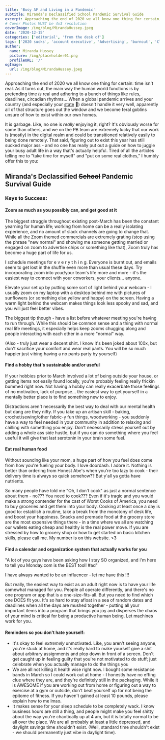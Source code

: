 ```yaml
---
title: 'Busy AF and Living in a Pandemic'
subtitle: Miranda’s Declassified School Pandemic Survival Guide
excerpt: Approaching the end of 2020 we all know one thing for certain, time isn’t real. As it turns out, the main way the human world functions is by pretending time is real and adhering to a bunch of things like rules, deadlines, circadian rhythms… When a global pandemic arrives and your country (and especially your state 👀) doesn’t handle it very well, apparently all of that structure goes out the window and we become feral goblins unsure of how to exist within our own homes. 
# Cover Photos MUST be 4x3 resolution
coverImage: /img/blog/MirandaHussey.jpeg
date: '2020-12-15'
categories: ['editorial', 'from the desk of']
tags: ['2020 sucks', 'account executive', 'Advertising', 'burnout', 'Client Services', 'covid', 'covid-19','lifestyle', 'Mental Health', 'pandemic', 'stress', 'Women in Advertising']
author:
  name: Miranda Hussey
  picture: /img/placeholder01.png
  profileURL: '/'
ogImage:
  url: /img/blog/MirandaHussey.jpeg
---
```

Approaching the end of 2020 we all know one thing for certain: time isn't real. As it turns out, the main way the human world functions is by pretending time *is* real and adhering to a bunch of things like rules, deadlines, circadian rhythms... When a global pandemic arrives and your country (and especially your [state](https://www.politifact.com/article/2020/nov/24/nebraska-skyrocketing-cases-covid-19-put-localitie/) 👀) doesn't handle it very well, apparently all of that structure goes out the window and we become feral goblins unsure of how to exist within our own homes.

It is garbage. Like, no one is *really* enjoying it, right? It's obviously worse for some than others, and we on the PB team are extremely lucky that our work is (mostly) in the digital realm and could be transitioned relatively easily to being done remotely. That said, figuring out to exist this year has still sucked major ass - and no one has really put out a guide on how to juggle your busy adult life in a way that's actually helpful. Tired of all the articles telling me to "take time for myself" and "put on some real clothes," I humbly offer this to you:

Miranda's Declassified ~~School~~ Pandemic Survival Guide
---------------------------------------------------------
### Keys to Success:
#### Zoom as much as you possibly can, and get good at it

The biggest struggle throughout existing post-March has been the constant yearning for human life; working from home can be a really isolating experience, and no amount of slack channels are going to change that. While all the Zoom themed commercials are extremely grating (stop using the phrase "new normal" and showing me someone getting married or engaged on zoom to advertise chips or something like that), Zoom truly has become a huge part of life for us.

I schedule meetings for e v e r y t h i n g. Everyone is burnt out, and emails seem to get lost in the shuffle even more than usual these days. Try incorporating zoom into your/your team's life more and more - it's the easiest way to connect with your coworkers, your clients... anyone.

Elevate your set up by putting some sort of light behind your webcam - I usually zoom on my laptop with a desktop behind me with pictures of sunflowers (or something else yellow and happy) on the screen. Having a warm light behind the webcam makes things look less spooky and sad, and you will just feel better vibes.

The biggest tip though - have a list before whatever meeting you're having to run through. While this should be common sense and a thing with normal real life meetings, it especially helps keep zooms chugging along and people interacting with each other in a more "normal" way.

(Also - truly just wear a decent shirt. I know it's been joked about 100x, but don't sacrifice your comfort and wear real pants. You will be so much happier just vibing having a no pants party by yourself)

#### Find a hobby that's sustainable and/or useful

If your hobbies prior to March involved a lot of being outside your house, or getting items not easily found locally, you're probably feeling really frickin bummed right now. Not having a hobby can really exacerbate those feelings of no motivation, lack of purpose... the easiest way to get yourself in a mentally better place is to find something new to enjoy.

Distractions aren't necessarily the best way to deal with our mental health but dang are they nifty. If you take up an artisan skill - baking, crochet/sewing/other fabric-y fun things, woodworking - you suddenly have a way to feel needed in your community in addition to relaxing and chilling with something you enjoy. Don't necessarily stress yourself out by adding a whole ass side hustle, but if you can do something where you feel useful it will give that last serotonin in your brain some fuel.

#### Eat real human food

Without sounding like your mom, a huge part of how you feel does come from how you're fueling your body. I love doordash. I adore it. Nothing is better than ordering from Honest Abe's when you're too lazy to cook - their delivery time is always so quick somehow?? But y'all ya gotta have nutrients.

So many people have told me "Oh, I don't cook" as just a normal sentence about them - no??? You need to cook??? Even if it's tragic and you would make a strong contender for the cast of Worst Cooks of America, you need to buy groceries and get them into your body. Cooking at least once a day is good to: establish a routine, take a break from the monotony of desk life, and boost your happiness. Snacks and premade food at the grocery store are the most expensive things there - in a time where we all are watching our wallets eating cheap and healthy is the real power move. If you are stressed by how to grocery shop or how to get started on basic kitchen skills, please call me. My number is on this website. <3

#### Find a calendar and organization system that actually works for you

"A lot of you guys have been asking how I stay SO organized, and I'm here to tell you Monday.com is the BEST tool! #ad"

I have always wanted to be an influencer - let me have this !!!

But really, the easiest way to exist as an adult right now is to have your life somewhat managed for you. People all operate differently, and there's no one program or app that is a one-size-fits-all. But you need to find which one DOES fit you. It's so hard to stay afloat in a sea of random dates and deadlines when all the days are mushed together - putting all your important items into a program that brings you joy and disperses the chaos of your mind is critical for being a productive human being. Let machines work for you.

#### Reminders so you don't hate yourself:

- It's okay to feel *extremely* unmotivated. Like, you aren't seeing anyone, you're stuck at home, and it's really hard to make yourself give a shit about arbitrary assignments and plop down in front of a screen. Don't get caught up in feeling guilty that you're not motivated to do stuff; just celebrate when you actually manage to do the things you
- We are all not killing it health wise right now. I bought some resistance bands in March so I could work out at home - I honestly have no effing clue where they are, and they're definitely still in the packaging. While it is AWESOME if you are working out from home or figuring out a way to exercise at a gym or outside, don't beat yourself up for not being the epitome of fitness. If you haven't gained at least 10 pounds, please explain how to me lmao.
- It makes sense for your sleep schedule to be completely wack. I know business hours are still a thing, and people might make you feel shitty about the way you're chaotically up at 4 am, but it is totally normal to be all over the place. We are all probably at least a little depressed, and daylight savings time shouldn't exist. (Well, standard time shouldn't exist - we should permanently just vibe in daylight time).
